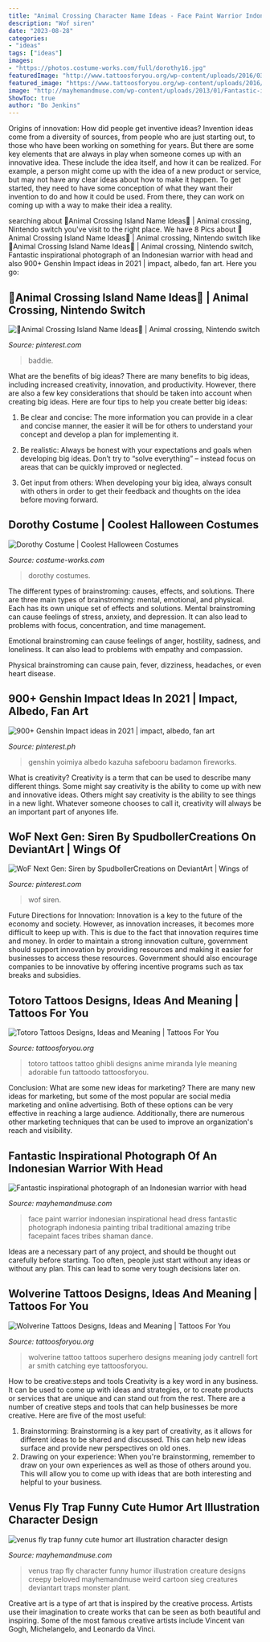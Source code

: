 ```yaml
---
title: "Animal Crossing Character Name Ideas - Face Paint Warrior Indonesian Inspirational Head Dress Fantastic Photograph Indonesia Painting Tribal Traditional Amazing Tribe Facepaint Faces Tribes Shaman Dance"
description: "Wof siren"
date: "2023-08-28"
categories:
- "ideas"
tags: ["ideas"]
images:
- "https://photos.costume-works.com/full/dorothy16.jpg"
featuredImage: "http://www.tattoosforyou.org/wp-content/uploads/2016/03/Wolverine-Tattoo.jpg"
featured_image: "https://www.tattoosforyou.org/wp-content/uploads/2016/03/Totoro-Tattoos.jpg"
image: "http://mayhemandmuse.com/wp-content/uploads/2013/01/Fantastic-inspirational-photograph-of-an-Indonesian-warrior-with-head-dress-and-face-paint.jpg"
ShowToc: true
author: "Bo Jenkins"
---
```



Origins of innovation: How did people get inventive ideas?
Invention ideas come from a diversity of sources, from people who are just starting out, to those who have been working on something for years. But there are some key elements that are always in play when someone comes up with an innovative idea. These include the idea itself, and how it can be realized. For example, a person might come up with the idea of a new product or service, but may not have any clear ideas about how to make it happen. To get started, they need to have some conception of what they want their invention to do and how it could be used. From there, they can work on coming up with a way to make their idea a reality.

	

		
searching about 🖤Animal Crossing Island Name Ideas🖤 | Animal crossing, Nintendo switch you've visit to the right place. We have 8 Pics about 🖤Animal Crossing Island Name Ideas🖤 | Animal crossing, Nintendo switch like 🖤Animal Crossing Island Name Ideas🖤 | Animal crossing, Nintendo switch, Fantastic inspirational photograph of an Indonesian warrior with head and also 900+ Genshin Impact ideas in 2021 | impact, albedo, fan art. Here you go:
		
    
## 🖤Animal Crossing Island Name Ideas🖤 | Animal Crossing, Nintendo Switch

<img loading=lazy src="https://i.pinimg.com/736x/ee/c9/07/eec9076e34bcb1baded0a749d4510596.jpg" onerror="this.onerror=null;this.src='https://tse3.mm.bing.net/th?id=OIP.EH9kJAljKv5YnAgHYPSyJwHaJ_&amp;pid=15.1';" alt="🖤Animal Crossing Island Name Ideas🖤 | Animal crossing, Nintendo switch">

_Source: pinterest.com_

>baddie. 

	

What are the benefits of big ideas?
There are many benefits to big ideas, including increased creativity, innovation, and productivity. However, there are also a few key considerations that should be taken into account when creating big ideas. Here are four tips to help you create better big ideas:
1. Be clear and concise: The more information you can provide in a clear and concise manner, the easier it will be for others to understand your concept and develop a plan for implementing it.

2. Be realistic: Always be honest with your expectations and goals when developing big ideas. Don’t try to “solve everything” – instead focus on areas that can be quickly improved or neglected.

3. Get input from others: When developing your big idea, always consult with others in order to get their feedback and thoughts on the idea before moving forward.

    
## Dorothy Costume | Coolest Halloween Costumes

<img loading=lazy src="https://photos.costume-works.com/full/dorothy16.jpg" onerror="this.onerror=null;this.src='https://tse1.mm.bing.net/th?id=OIP.KRMjTSzXHsS-rsfWhXwIOQHaNK&amp;pid=15.1';" alt="Dorothy Costume | Coolest Halloween Costumes">

_Source: costume-works.com_

>dorothy costumes. 

	

The different types of brainstroming: causes, effects, and solutions.
There are three main types of brainstroming: mental, emotional, and physical. Each has its own unique set of effects and solutions.
Mental brainstroming can cause feelings of stress, anxiety, and depression. It can also lead to problems with focus, concentration, and time management.

Emotional brainstroming can cause feelings of anger, hostility, sadness, and loneliness. It can also lead to problems with empathy and compassion.

Physical brainstroming can cause pain, fever, dizziness, headaches, or even heart disease.

    
## 900+ Genshin Impact Ideas In 2021 | Impact, Albedo, Fan Art

<img loading=lazy src="https://i.pinimg.com/474x/c9/05/a6/c905a65834da31bc82866a9a8026c1f6.jpg" onerror="this.onerror=null;this.src='https://tse4.mm.bing.net/th?id=OIP.EAHslSNVPjs_5bZbQD6DyAAAAA&amp;pid=15.1';" alt="900+ Genshin Impact ideas in 2021 | impact, albedo, fan art">

_Source: pinterest.ph_

>genshin yoimiya albedo kazuha safebooru badamon fireworks. 

	

What is creativity?
Creativity is a term that can be used to describe many different things. Some might say creativity is the ability to come up with new and innovative ideas. Others might say creativity is the ability to see things in a new light. Whatever someone chooses to call it, creativity will always be an important part of anyones life.

    
## WoF Next Gen: Siren By SpudbollerCreations On DeviantArt | Wings Of

<img loading=lazy src="https://i.pinimg.com/736x/b1/da/4d/b1da4d241f3e823ff5a8fb41e2c6cfbd.jpg" onerror="this.onerror=null;this.src='https://tse4.mm.bing.net/th?id=OIP.5YOEJpPRaBtzD32Sv2S_WAHaEf&amp;pid=15.1';" alt="WoF Next Gen: Siren by SpudbollerCreations on DeviantArt | Wings of">

_Source: pinterest.com_

>wof siren. 

	

Future Directions for Innovation:
Innovation is a key to the future of the economy and society. However, as innovation increases, it becomes more difficult to keep up with. This is due to the fact that innovation requires time and money. In order to maintain a strong innovation culture, government should support innovation by providing resources and making it easier for businesses to access these resources. Government should also encourage companies to be innovative by offering incentive programs such as tax breaks and subsidies.

    
## Totoro Tattoos Designs, Ideas And Meaning | Tattoos For You

<img loading=lazy src="https://www.tattoosforyou.org/wp-content/uploads/2016/03/Totoro-Tattoos.jpg" onerror="this.onerror=null;this.src='https://tse3.mm.bing.net/th?id=OIP.Fm51enqhajSEvqbTadN0IAHaJ4&amp;pid=15.1';" alt="Totoro Tattoos Designs, Ideas and Meaning | Tattoos For You">

_Source: tattoosforyou.org_

>totoro tattoos tattoo ghibli designs anime miranda lyle meaning adorable fun tattoodo tattoosforyou. 

	

Conclusion: What are some new ideas for marketing?
There are many new ideas for marketing, but some of the most popular are social media marketing and online advertising. Both of these options can be very effective in reaching a large audience. Additionally, there are numerous other marketing techniques that can be used to improve an organization's reach and visibility.

    
## Fantastic Inspirational Photograph Of An Indonesian Warrior With Head

<img loading=lazy src="http://mayhemandmuse.com/wp-content/uploads/2013/01/Fantastic-inspirational-photograph-of-an-Indonesian-warrior-with-head-dress-and-face-paint.jpg" onerror="this.onerror=null;this.src='https://tse1.mm.bing.net/th?id=OIP.RpXUlcBiWzdMfT2t3MpJFAAAAA&amp;pid=15.1';" alt="Fantastic inspirational photograph of an Indonesian warrior with head">

_Source: mayhemandmuse.com_

>face paint warrior indonesian inspirational head dress fantastic photograph indonesia painting tribal traditional amazing tribe facepaint faces tribes shaman dance. 

	

Ideas are a necessary part of any project, and should be thought out carefully before starting. Too often, people just start without any ideas or without any plan. This can lead to some very tough decisions later on.

    
## Wolverine Tattoos Designs, Ideas And Meaning | Tattoos For You

<img loading=lazy src="http://www.tattoosforyou.org/wp-content/uploads/2016/03/Wolverine-Tattoo.jpg" onerror="this.onerror=null;this.src='https://tse2.mm.bing.net/th?id=OIP.9-4rQ4jFkymEbKR0W-psjQHaJ4&amp;pid=15.1';" alt="Wolverine Tattoos Designs, Ideas and Meaning | Tattoos For You">

_Source: tattoosforyou.org_

>wolverine tattoo tattoos superhero designs meaning jody cantrell fort ar smith catching eye tattoosforyou. 

	

How to be creative:steps and tools
Creativity is a key word in any business. It can be used to come up with ideas and strategies, or to create products or services that are unique and can stand out from the rest.
There are a number of creative steps and tools that can help businesses be more creative. Here are five of the most useful: 
1. Brainstorming: Brainstorming is a key part of creativity, as it allows for different ideas to be shared and discussed. This can help new ideas surface and provide new perspectives on old ones. 
2. Drawing on your experience: When you're brainstorming, remember to draw on your own experiences as well as those of others around you. This will allow you to come up with ideas that are both interesting and helpful to your business. 

    
## Venus Fly Trap Funny Cute Humor Art Illustration Character Design

<img loading=lazy src="http://mayhemandmuse.com/wp-content/uploads/2012/03/venus-fly-trap-funny-cute-humor-art-illustration-character-design.jpg" onerror="this.onerror=null;this.src='https://tse1.mm.bing.net/th?id=OIP.DjTtKHob21eZ5C99eNnvywHaKL&amp;pid=15.1';" alt="venus fly trap funny cute humor art illustration character design">

_Source: mayhemandmuse.com_

>venus trap fly character funny humor illustration creature designs creepy beloved mayhemandmuse weird cartoon sieg creatures deviantart traps monster plant. 

	

Creative art is a type of art that is inspired by the creative process. Artists use their imagination to create works that can be seen as both beautiful and inspiring. Some of the most famous creative artists include Vincent van Gogh, Michelangelo, and Leonardo da Vinci.

